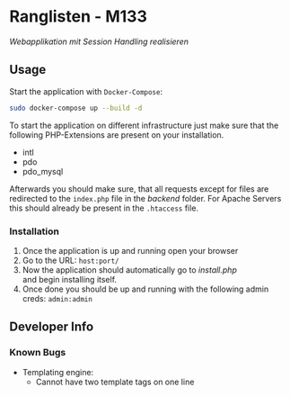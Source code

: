 # Ranglisten - M133

_Webapplikation mit Session Handling realisieren_

## Usage

Start the application with `Docker-Compose`:

```bash
sudo docker-compose up --build -d
```

To start the application on different infrastructure just make sure that
the following PHP-Extensions are present on your installation.

* intl
* pdo
* pdo_mysql

Afterwards you should make sure, that all requests except for files
are redirected to the `index.php` file in the _backend_ folder. For Apache
Servers this should already be present in the `.htaccess` file.


### Installation

1. Once the application is up and running open your browser
2. Go to the URL: `host:port/`
3. Now the application should automatically go to _install.php_ \
and begin installing itself.
4. Once done you should be up and running with the following admin creds: `admin:admin`

## Developer Info

### Known Bugs

* Templating engine:
    * Cannot have two template tags on one line